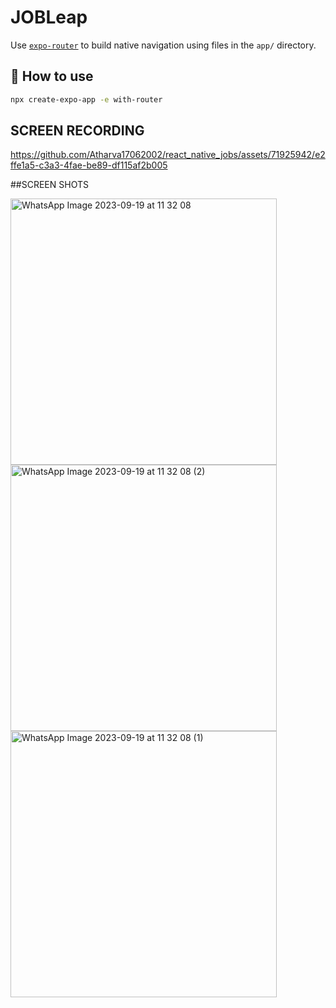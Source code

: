 # JOBLeap

Use [`expo-router`](https://expo.github.io/router) to build native navigation using files in the `app/` directory.

## 🚀 How to use

```sh
npx create-expo-app -e with-router
```

## SCREEN RECORDING

https://github.com/Atharva17062002/react_native_jobs/assets/71925942/e2ffe1a5-c3a3-4fae-be89-df115af2b005

##SCREEN SHOTS

<img width="426" alt="WhatsApp Image 2023-09-19 at 11 32 08" src="https://github.com/Atharva17062002/react_native_jobs/assets/71925942/bbde7848-39e4-47d8-a9c8-b23cd808cb24">

<img width="426" alt="WhatsApp Image 2023-09-19 at 11 32 08 (2)" src="https://github.com/Atharva17062002/react_native_jobs/assets/71925942/c10288ee-9b07-4d6f-871c-55a74da1ce49">

<img width="426" alt="WhatsApp Image 2023-09-19 at 11 32 08 (1)" src="https://github.com/Atharva17062002/react_native_jobs/assets/71925942/4ccc4a41-4149-4453-b82a-82bee1e95677">
